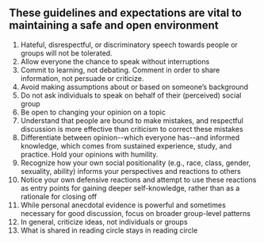 ## These guidelines and expectations are vital to maintaining a safe and open environment 
1. Hateful, disrespectful, or discriminatory speech towards people or groups will not be tolerated.
2. Allow everyone the chance to speak without interruptions
3. Commit to learning, not debating. Comment in order to share information, not persuade or criticize.
4. Avoid making assumptions about or based on someone’s background
5. Do not ask individuals to speak on behalf of their (perceived) social group
6. Be open to changing your opinion on a topic
7. Understand that people are bound to make mistakes, and respectful discussion is more effective than criticism to correct these mistakes
8. Differentiate between opinion--which everyone has--and informed knowledge, which comes from sustained experience, study, and practice. Hold your opinions with humility.
9. Recognize how your own social positionality (e.g., race, class, gender, sexuality, ability) informs your perspectives and reactions to others
10. Notice your own defensive reactions and attempt to use these reactions as entry points for gaining deeper self-knowledge, rather than as a rationale for closing off
11. While personal anecdotal evidence is powerful and sometimes necessary for good discussion, focus on broader group-level patterns
12. In general, criticize ideas, not individuals or groups
13. What is shared in reading circle stays in reading circle
